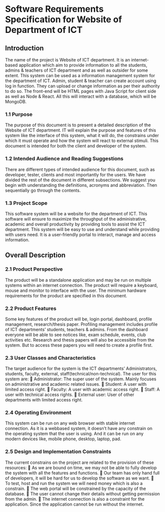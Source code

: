# Software Requirements Specification for Website of Department of ICT

## Introduction

The name of the project is Website of ICT department. It is an internet-based application
which aim to provide information to all the students, admins & teachers of ICT department
and as well as outsider for some extent. This system can be used as a information
management system for the department of ICT.
Admin, student & teacher can create account using log in function. They can upload or
change information as per their authority to do so.
The front-end will be HTML pages with Java Script for client side as well as Node & React.
All this will interact with a database, which will be MongoDB.
### 1.1 Purpose
The purpose of this document is to present a detailed description of the Website of ICT
department. IT will explain the purpose and features of this system like the interface of this
system, what it will do, the constrains under which it must operate and how the system will
react to external stimuli. This document is intended for both the client and developer of the
system.
### 1.2 Intended Audience and Reading Suggestions
There are different types of intended audience for this document, such as developer, tester,
clients and most importantly for the users. We have divided the rest of the document in
different subsections. We suggest you begin with understanding the definitions, acronyms
and abbreviation. Then sequentially go through the contents.
### 1.3 Project Scope
This software system will be a website for the department of ICT. This software will ensure
to maximize the throughput of the administrative, academic and overall productivity by
providing tools to assist the ICT department. This system will be easy to use and understand 
while providing with users need. It is a user-friendly portal to interact, manage and access
information.

## Overall Description

### 2.1 Product Perspective
The product will be a standalone application and may be run on multiple systems within an
internet connection. The product will require a keyboard, mouse and monitor to interface
with the user. The minimum hardware requirements for the product are specified in this
document.
### 2.2 Product Features
Some key features of the product will be, login portal, dashboard, profile management,
research/thesis paper. Profiling management includes profile of ICT departments’ students,
teachers & admins. From the dashboard everyone will be able to see notices like, exam schedule, events, club activities etc. Research and thesis papers will also be accessible from
the system. But to access these papers you will need to create a profile first.
### 2.3 User Classes and Characteristics
The target audience for the system is the ICT departments’ Administrators, students, faculty,
external, staff(technical/non-technical). The user for this system are:
 Administrator: The super user of the system. Mainly focuses on administrative and
academic related issues.
 Student: A user with limited access right.
 Faculty: A user with academic access right.
 Staff: A user with technical access rights.
 External user: User of other departments with limited access right.
### 2.4 Operating Environment
This system can be run on any web browser with stable internet connection. As it is a webbased
system, it doesn’t have any constrain on the operating system that the user is using.
And it can be run on any modern devices like, mobile phone, desktop, laptop, pad.
### 2.5 Design and Implementation Constraints
The current constrains on the project are related to the provision of these resources:
 As we are bound on time, we may not be able to fully develop the system with all the
features and functions.
 Our team has only hand full of developers, it will be hard for us to develop the
software as we want.
 To test, host and run the system we will need money which is also a constrain.
 The web portal will be constrained by the capacity of the database.
 The user cannot change their details without getting permission from the admin.
 The internet connection is also a constraint for the application. Since the application
cannot be run without the internet.
